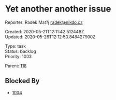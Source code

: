 # Yet another another issue

Reporter: Radek Mat?j <radek@nikdo.cz>  

Created: 2020-05-21T12:11:42.512448Z  
Updated: 2020-05-26T12:12:50.848427900Z

Type: task  
Status: backlog  
Priority: 1003

Parent: [118](118.md "Night tool tip")

## Blocked By
- [1004](1004.md "Should be hot")

